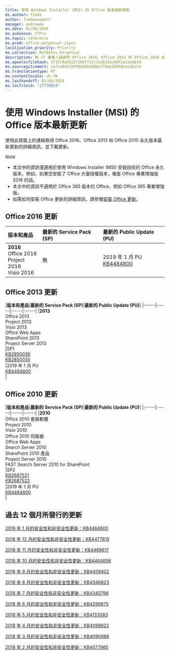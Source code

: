 ```yaml
---
title: 使用 Windows Installer (MSI) 的 Office 版本最新更新
ms.author: timda
author: TimDavenport
manager: andrewmo
ms.date: 01/09/2019
ms.audience: ITPro
ms.topic: reference
ms.prod: office-perpetual-itpro
localization_priority: Priority
ms.collection: RelNotes_Perpetual
description: 為 IT 專業人員提供 Office 2016、Office 2013 和 Office 2010 永久版本的最新更新資訊連結
ms.openlocfilehash: 3f1574a551571667f32c3a2b315c68f2a22e0b1d
ms.sourcegitcommit: 3a7ca9d5320f8d2b01d8ba7f0ee3b09dc41d2a7e
ms.translationtype: HT
ms.contentlocale: zh-TW
ms.lasthandoff: 01/08/2019
ms.locfileid: "27770024"
---
```

# <a name="latest-updates-for-versions-of-office-that-use-windows-installer-msi"></a>使用 Windows Installer (MSI) 的 Office 版本最新更新

使用此頁面上的連結取得 Office 2016、Office 2013 和 Office 2010 永久版本最新更新的詳細資訊，並下載更新。
  
 
> [!NOTE]
> - 本文中的資訊僅適用於使用 Windows Installer (MSI) 安裝技術的 Office 永久版本。例如，如果您安裝了 Office 大量授權版本，像是 Office 專業增強版 2016 的話。
> - 本文中的資訊不適用於 Office 365 版本的 Office，例如 Office 365 專業增強版。
> - 如需如何安裝 Office 更新的詳細資訊，請參閱[安裝 Office 更新](https://support.office.com/article/2ab296f3-7f03-43a2-8e50-46de917611c5)。 


## <a name="office-2016-updates"></a>Office 2016 更新

|**版本和產品**|**最新的 Service Pack (SP)**|**最新的 Public Update (PU)**|
|:-----|:-----|:-----|
|**2016** <br/> Office 2016  <br/> Project 2016  <br/> Visio 2016  <br/> |無  <br/> |2019 年 1 月 PU  <br/> [KB4484800](https://support.microsoft.com/help/4484800) <br/> |
   
## <a name="office-2013-updates"></a>Office 2013 更新

|**版本和產品**|**最新的 Service Pack (SP)**|**最新的 Public Update (PU)**|
|:-----|:-----|:-----|:-----|
|**2013** <br/> Office 2013  <br/> Project 2013  <br/> Visio 2013  <br/> Office Web Apps  <br/> SharePoint 2013  <br/> Project Server 2013  <br/> |SP1 <br/> [KB2850036](https://support.microsoft.com/kb/2850036) <br/>[KB2850035](https://support.microsoft.com/kb/2850035) <br/> |2019 年 1 月 PU  <br/> [KB4484800](https://support.microsoft.com/help/4484800) <br/> |
   
## <a name="office-2010-updates"></a>Office 2010 更新

|**版本和產品**|**最新的 Service Pack (SP)**|**最新的 Public Update (PU)**|
|:-----|:-----|:-----|:-----|
|**2010** <br/> Office 2010 套裝軟體  <br/> Project 2010  <br/> Visio 2010  <br/> Office 2010 伺服器  <br/> Office Web Apps  <br/> Search Server 2010  <br/> SharePoint 2010 產品  <br/> Project Server 2010  <br/> FAST Search Server 2010 for SharePoint  <br/> |SP2 <br/>[KB2687521](https://support.microsoft.com/kb/2687521) <br/> [KB2687522](https://support.microsoft.com/kb/2687522) <br/> |2019 年 1 月 PU <br/>[KB4484800](https://support.microsoft.com/help/4484800) <br/>|
   

   
## <a name="updates-released-in-past-12-months"></a>過去 12 個月所發行的更新

[2019 年 1 月的安全性和非安全性更新：KB4484800](https://support.microsoft.com/help/4484800)

[2018 年 12 月的安全性和非安全性更新：KB4477615](https://support.microsoft.com/help/4477615)

[2018 年 11 月的安全性和非安全性更新：KB4469617](https://support.microsoft.com/help/4469617)

[2018 年 10 月的安全性和非安全性更新：KB4464656](https://support.microsoft.com/help/4464656)

[2018 年 9 月的安全性和非安全性更新：KB4459402](https://support.microsoft.com/help/4459402) 

[2018 年 8 月的安全性和非安全性更新：KB4346823](https://support.microsoft.com/help/4346823)   

[2018 年 7 月的安全性和非安全性更新：KB4340798](https://support.microsoft.com/help/4340798)   

[2018 年 6 月的安全性和非安全性更新：KB4299875](https://support.microsoft.com/help/4299875)  

[2018 年 5 月的安全性和非安全性更新：KB4133083](https://support.microsoft.com/zh-TW/help/4133083)
  
[2018 年 4 月的安全性和非安全性更新：KB4098622](https://support.microsoft.com/zh-TW/help/4098622) 
  
[2018 年 3 月的安全性和非安全性更新：KB4090988](https://support.microsoft.com/zh-TW/help/4090988)  
  
[2018 年 2 月的安全性和非安全性更新：KB4077965](https://support.microsoft.com/help/4077965)  
  
   
  
